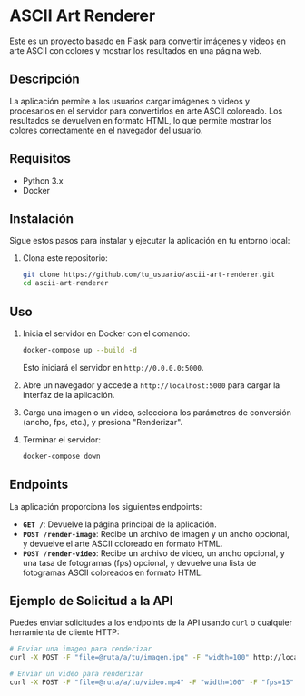 # ASCII Art Renderer

Este es un proyecto basado en Flask para convertir imágenes y videos en arte ASCII con colores y mostrar los resultados en una página web.

## Descripción

La aplicación permite a los usuarios cargar imágenes o videos y procesarlos en el servidor para convertirlos en arte ASCII coloreado. Los resultados se devuelven en formato HTML, lo que permite mostrar los colores correctamente en el navegador del usuario.

## Requisitos

- Python 3.x
- Docker

## Instalación

Sigue estos pasos para instalar y ejecutar la aplicación en tu entorno local:

1. Clona este repositorio:

    ```bash
    git clone https://github.com/tu_usuario/ascii-art-renderer.git
    cd ascii-art-renderer
    ```

## Uso


1. Inicia el servidor en Docker con el comando:

    ```bash
    docker-compose up --build -d
    ```

   Esto iniciará el servidor en `http://0.0.0.0:5000`.

2. Abre un navegador y accede a `http://localhost:5000` para cargar la interfaz de la aplicación.

3. Carga una imagen o un video, selecciona los parámetros de conversión (ancho, fps, etc.), y presiona "Renderizar".

4. Terminar el servidor: 
    ```bash
    docker-compose down
    ```


## Endpoints

La aplicación proporciona los siguientes endpoints:

- **`GET /`**: Devuelve la página principal de la aplicación.
- **`POST /render-image`**: Recibe un archivo de imagen y un ancho opcional, y devuelve el arte ASCII coloreado en formato HTML.
- **`POST /render-video`**: Recibe un archivo de video, un ancho opcional, y una tasa de fotogramas (fps) opcional, y devuelve una lista de fotogramas ASCII coloreados en formato HTML.

## Ejemplo de Solicitud a la API

Puedes enviar solicitudes a los endpoints de la API usando `curl` o cualquier herramienta de cliente HTTP:

```bash
# Enviar una imagen para renderizar
curl -X POST -F "file=@ruta/a/tu/imagen.jpg" -F "width=100" http://localhost:5000/render-image

# Enviar un video para renderizar
curl -X POST -F "file=@ruta/a/tu/video.mp4" -F "width=100" -F "fps=15" http://localhost:5000/render-video
```
